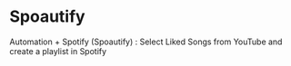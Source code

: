 # Spoautify
Automation + Spotify (Spoautify) : Select Liked Songs from YouTube and create a playlist in Spotify
